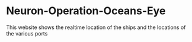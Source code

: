 # Neuron-Operation-Oceans-Eye
This website shows the realtime location of the ships and the locations of the various ports
